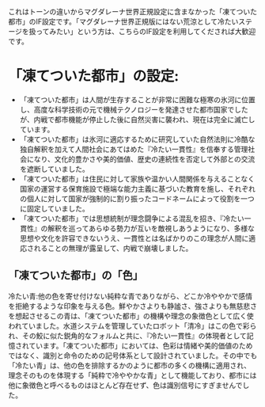 これはトーンの違いからマグダレーナ世界正規設定に含まなかった「凍てついた都市」のIF設定です。「マグダレーナ世界正規版にはない荒涼として冷たいステージを扱ってみたい」という方は、こちらのIF設定を利用してくだされば大歓迎です。

# 「凍てついた都市」の設定:

* 「凍てついた都市」は人間が生存することが非常に困難な極寒の氷河に位置し、高度な科学技術の元で機械テクノロジーを発達させた都市国家でしたが、内戦で都市機能が停止した後に自然災害に襲われ、現在は完全に滅亡しています。
* 「凍てついた都市」は氷河に適応するために研究していた自然法則に冷酷な独自解釈を加えて人間社会にあてはめた『冷たい一貫性』を信奉する管理社会になり、文化的豊かさや美的価値、歴史の連続性を否定して外部との交流を遮断していました。
* 「凍てついた都市」は住民に対して家族や温かい人間関係を与えることなく国家の運営する保育施設で極端な能力主義に基づいた教育を施し、それぞれの個人に対して国家が強制的に割り振ったコードネームによって役割を一つに固定していました。
* 「凍てついた都市」では思想統制が理念闘争による混乱を招き、『冷たい一貫性』の解釈を巡ってあらゆる勢力が互いを敵視しあうようになり、多様な思想や文化を許容できないうえ、一貫性とは名ばかりのこの理念が人間に適応されることの無理が露呈して、内戦で崩壊しました。

## 「凍てついた都市」の「色」

冷たい青:他の色を寄せ付けない純粋な青でありながら、どこか冷ややかで感情を拒絶するような印象を与える色。鮮やかさよりも静謐さ、強さよりも無慈悲さを想起させるこの青は、「凍てついた都市」の機構や理念の象徴色として広く使われていました。水道システムを管理していたロボット「清冷」はこの色で彩られ、その鮫に似た鋭角的なフォルムと共に、『冷たい一貫性』の体現者として記憶されています。「凍てついた都市」においては、色彩は情緒や美的価値のためではなく、識別と命令のための記号体系として設計されていました。その中でも「冷たい青」は、他の色を排除するかのように都市の多くの機構に適用され、理念そのものを体現する「純粋で冷ややかな青」として機能しており、都市には他に象徴色と呼べるものはほとんど存在せず、色は識別信号にすぎませんでした。

